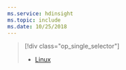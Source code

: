 ```yaml
---
ms.service: hdinsight
ms.topic: include
ms.date: 10/25/2018
---
```

> [!div class="op_single_selector"]
> * [Linux](../hdinsight-hadoop-collect-debug-heap-dump-linux.md)
> 
>
